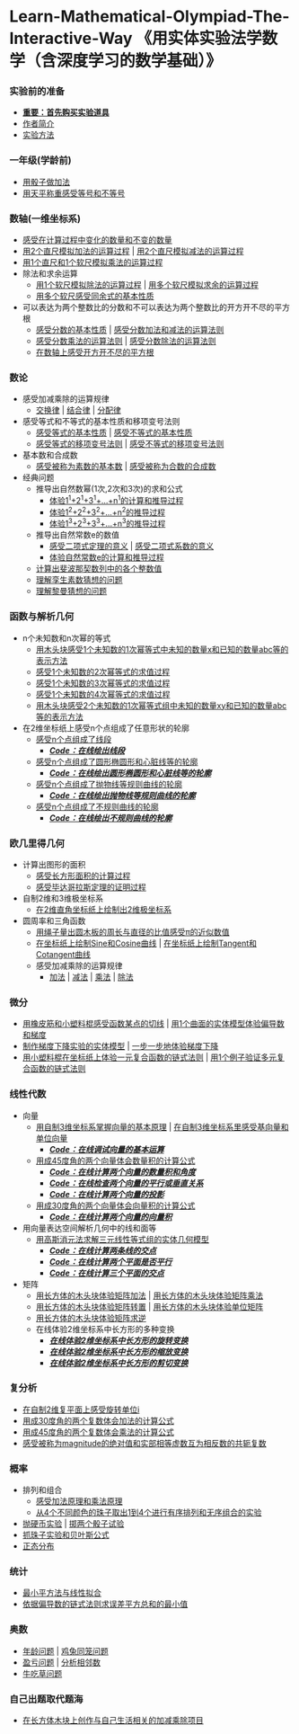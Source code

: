 # Learn-Mathematical-Olympiad-The-Interactive-Way 《用实体实验法学数学（含深度学习的数学基础）》

### 实验前的准备

- [**重要：首先购买实验道具**]()
- [作者简介]()
- [实验方法]()

### 一年级(学龄前)

- [用骰子做加法](/chapters/一年级(学龄前)/用骰子做加法.md)
- [用天平称重感受等号和不等号](/chapters/一年级(学龄前)/用天平称重感受等号和不等号.md)

### 数轴(一维坐标系)

- [感受在计算过程中变化的数量和不变的数量](/chapters/数轴(一维坐标系)/感受在计算过程中变化的数量和不变的数量.md)
- [用2个直尺模拟加法的运算过程](/chapters/数轴(一维坐标系)/用2个直尺模拟加法的运算过程.md) | [用2个直尺模拟减法的运算过程](/chapters/数轴(一维坐标系)/用2个直尺模拟减法的运算过程.md) 
- [用1个直尺和1个软尺模拟乘法的运算过程](/chapters/数轴(一维坐标系)/用1个直尺和1个软尺模拟乘法的运算过程.md) 
- 除法和求余运算
	- [用1个软尺模拟除法的运算过程](/chapters/数轴(一维坐标系)/除法和求余运算/用1个软尺模拟除法的运算过程.md) | [用多个软尺模拟求余的运算过程](/chapters/数轴(一维坐标系)/除法和求余运算/用多个软尺模拟求余的运算过程.md)
	- [用多个软尺感受同余式的基本性质](/chapters/数轴(一维坐标系)/除法和求余运算/用多个软尺感受同余式的基本性质.md)
- 可以表达为两个整数比的分数和不可以表达为两个整数比的开方开不尽的平方根
	- [感受分数的基本性质](/chapters/数轴(一维坐标系)/可以表达为两个整数比的分数和不可以表达为两个整数比的开方开不尽的平方根/感受分数的基本性质.md) | [感受分数加法和减法的运算法则](/chapters/数轴(一维坐标系)/可以表达为两个整数比的分数和不可以表达为两个整数比的开方开不尽的平方根/感受分数加法和减法的运算法则.md) 
	- [感受分数乘法的运算法则](/chapters/数轴(一维坐标系)/可以表达为两个整数比的分数和不可以表达为两个整数比的开方开不尽的平方根/感受分数乘法的运算法则.md) | [感受分数除法的运算法则](/chapters/数轴(一维坐标系)/可以表达为两个整数比的分数和不可以表达为两个整数比的开方开不尽的平方根/感受分数除法的运算法则.md) 
	- [在数轴上感受开方开不尽的平方根](/chapters/数轴(一维坐标系)/可以表达为两个整数比的分数和不可以表达为两个整数比的开方开不尽的平方根/在数轴上感受开方开不尽的平方根.md)

### 数论

- 感受加减乘除的运算规律
	- [交换律](/chapters/数论/感受加减乘除的运算规律/交换律.md) | [结合律](/chapters/数论/感受加减乘除的运算规律/结合律.md) | [分配律](/chapters/数论/感受加减乘除的运算规律/分配律.md)
- 感受等式和不等式的基本性质和移项变号法则
	- [感受等式的基本性质](/chapters/数论/感受等式和不等式的基本性质和移项变号法则/感受等式的基本性质.md) | [感受不等式的基本性质](/chapters/数论/感受等式和不等式的基本性质和移项变号法则/感受不等式的基本性质.md)	
	- [感受等式的移项变号法则](/chapters/数论/感受等式和不等式的基本性质和移项变号法则/感受等式的移项变号法则.md) | [感受不等式的移项变号法则](/chapters/数论/感受等式和不等式的基本性质和移项变号法则/感受不等式的移项变号法则.md)
- 基本数和合成数
	- [感受被称为素数的基本数](/chapters/数论/基本数和合成数/感受被称为素数的基本数.md) | [感受被称为合数的合成数](/chapters/数论/基本数和合成数/感受被称为合数的合成数.md)
- 经典问题
	- 推导出自然数幂(1次,2次和3次)的求和公式	
		- [体验1<sup>1</sup>+2<sup>1</sup>+3<sup>1</sup>+...+n<sup>1</sup>的计算和推导过程](/chapters/数论/推导出自然数幂(1次,2次和3次)的求和公式/体验1+2+3+...+n的计算和推导过程.md)
		- [体验1<sup>2</sup>+2<sup>2</sup>+3<sup>2</sup>+...+n<sup>2</sup>的推导过程](/chapters/数论/推导出自然数幂(1次,2次和3次)的求和公式/体验自然数2次幂之和的推导过程.md)
		- [体验1<sup>3</sup>+2<sup>3</sup>+3<sup>3</sup>+...+n<sup>3</sup>的推导过程](/chapters/数论/推导出自然数幂(1次,2次和3次)的求和公式/体验自然数3次幂之和的推导过程.md)
	- 推导出自然常数e的数值
		- [感受二项式定理的意义](/chapters/数论/推导出自然常数e的数值/感受二项式定理的意义.md) | [感受二项式系数的意义](/chapters/数论/推导出自然常数e的数值/感受二项式系数的意义.md)
		- [体验自然常数e的计算和推导过程](/chapters/数论/推导出自然常数e的数值/体验自然常数e的计算和推导过程.md)
	- [计算出斐波那契数列中的各个整数值](/chapters/数论/计算出斐波那契数列中的各个整数值.md)
	- [理解孪生素数猜想的问题](/chapters/数论/理解孪生素数猜想的问题.md)
	- [理解黎曼猜想的问题](/chapters/数论/理解黎曼猜想的问题.md)

### 函数与解析几何

- n个未知数和n次幂的等式
	- [用木头块感受1个未知数的1次幂等式中未知的数量x和已知的数量abc等的表示方法](/chapters/函数与解析几何/n个未知数和n次幂的等式/用木头块感受1个未知数的1次幂等式中未知的数量x和已知的数量abc等的表示方法.md)
	- [感受1个未知数的2次幂等式的求值过程](/chapters/函数与解析几何/n个未知数和n次幂的等式/感受1个未知数的2次幂等式的求值过程.md)
	- [感受1个未知数的3次幂等式的求值过程](/chapters/函数与解析几何/n个未知数和n次幂的等式/感受1个未知数的3次幂等式的求值过程.md)
	- [感受1个未知数的4次幂等式的求值过程](/chapters/函数与解析几何/n个未知数和n次幂的等式/感受1个未知数的4次幂等式的求值过程.md)
	- [用木头块感受2个未知数的1次幂等式组中未知的数量xy和已知的数量abc等的表示方法](/chapters/函数与解析几何/n个未知数和n次幂的等式/用木头块感受2个未知数的1次幂等式组中未知的数量xy和已知的数量abc等的表示方法.md)
- 在2维坐标纸上感受n个点组成了任意形状的轮廓
	- [感受n个点组成了线段](/chapters/函数与解析几何/在2维坐标纸上感受n个点组成了任意形状的轮廓/感受n个点组成了线段.md)
		- [***Code：在线绘出线段***](/chapters/函数与解析几何/在2维坐标纸上感受n个点组成了任意形状的轮廓/Code：在线绘出线段.md)
	- [感受n个点组成了圆形椭圆形和心脏线等的轮廓](/chapters/函数与解析几何/在2维坐标纸上感受n个点组成了任意形状的轮廓/感受n个点组成了圆形椭圆形和心脏线等的轮廓.md)
		- [***Code：在线绘出圆形椭圆形和心脏线等的轮廓***](/chapters/函数与解析几何/在2维坐标纸上感受n个点组成了任意形状的轮廓/Code：在线绘出圆形椭圆形和心脏线等的轮廓.md)
	- [感受n个点组成了抛物线等规则曲线的轮廓](/chapters/函数与解析几何/在2维坐标纸上感受n个点组成了任意形状的轮廓/感受n个点组成了抛物线等规则曲线的轮廓.md)
		- [***Code：在线绘出抛物线等规则曲线的轮廓***](/chapters/函数与解析几何/在2维坐标纸上感受n个点组成了任意形状的轮廓/Code：在线绘出抛物线等规则曲线的轮廓.md)
	- [感受n个点组成了不规则曲线的轮廓](/chapters/函数与解析几何/在2维坐标纸上感受n个点组成了任意形状的轮廓/感受n个点组成了不规则曲线的轮廓.md)
		- [***Code：在线绘出不规则曲线的轮廓***](/chapters/函数与解析几何/在2维坐标纸上感受n个点组成了任意形状的轮廓/Code：在线绘出不规则曲线的轮廓.md)

### 欧几里得几何

- 计算出图形的面积
	- [感受长方形面积的计算过程](/chapters/欧几里得几何/计算出图形的面积/感受长方形面积的计算过程.md)
	- [感受毕达哥拉斯定理的证明过程](/chapters/欧几里得几何/计算出图形的面积/感受毕达哥拉斯定理的证明过程.md)
- 自制2维和3维极坐标系
	- [在2维直角坐标纸上绘制出2维极坐标系](/chapters/欧几里得几何/自制2维和3维极坐标系/在2维直角坐标纸上绘制出2维极坐标系.md)
- 圆周率和三角函数
	- [用绳子量出圆木板的周长与直径的比值感受π的近似数值](/chapters/欧几里得几何/圆周率和三角函数/用绳子量出圆木板的周长与直径的比值感受π的近似数值.md)
	- [在坐标纸上绘制Sine和Cosine曲线](/chapters/欧几里得几何/圆周率和三角函数/在坐标纸上绘制Sine和Cosine曲线.md) | [在坐标纸上绘制Tangent和Cotangent曲线](/chapters/欧几里得几何/圆周率和三角函数/在坐标纸上绘制Tangent和Cotangent曲线.md)
	- 感受加减乘除的运算规律
		- [加法](/chapters/欧几里得几何/圆周率和三角函数/感受加减乘除的运算规律/加法.md) | [减法](/chapters/欧几里得几何/圆周率和三角函数/感受加减乘除的运算规律/减法.md) | [乘法](/chapters/欧几里得几何/圆周率和三角函数/感受加减乘除的运算规律/乘法.md) | [除法](/chapters/欧几里得几何/圆周率和三角函数/感受加减乘除的运算规律/除法.md)

### 微分

- [用橡皮筋和小塑料棍感受函数某点的切线](/chapters/微分/用橡皮筋和小塑料棍感受函数某点的切线.md) | [用1个曲面的实体模型体验偏导数和梯度](/chapters/微分/用1个曲面的实体模型体验偏导数和梯度.md)
- [制作梯度下降实验的实体模型](/chapters/微分/制作梯度下降实验的实体模型.md) | [一步一步地体验梯度下降](/chapters/微分/一步一步地体验梯度下降.md)
- [用小塑料棍在坐标纸上体验一元复合函数的链式法则](/chapters/微分/用小塑料棍在坐标纸上体验一元复合函数的链式法则.md) | [用1个例子验证多元复合函数的链式法则](/chapters/微分/用1个例子验证多元复合函数的链式法则.md)

### 线性代数
- 向量	
	- [用自制3维坐标系掌握向量的基本原理](/chapters/线性代数/向量/用自制3维坐标系掌握向量的基本原理.md) | [在自制3维坐标系里感受基向量和单位向量](/chapters/线性代数/向量/在自制3维坐标系里感受基向量和单位向量.md)
		- [***Code：在线调试向量的基本运算***](/chapters/线性代数/向量/Code：在线调试向量的基本运算.md)
	- [用成45度角的两个向量体会数量积的计算公式](/chapters/线性代数/向量/用成45度角的两个向量体会数量积的计算公式.md)
		- [***Code：在线计算两个向量的数量积和角度***](/chapters/线性代数/向量/Code：在线计算两个向量的数量积和角度.md)
		- [***Code：在线检查两个向量的平行或垂直关系***](/chapters/线性代数/向量/Code：在线检查两个向量的平行或垂直关系.md)
		- [***Code：在线计算两个向量的投影***](/chapters/线性代数/向量/Code：在线计算两个向量的投影.md)
	- [用成30度角的两个向量体会向量积的计算公式](/chapters/线性代数/向量/用成30度角的两个向量体会向量积的计算公式.md)
		- [***Code：在线计算两个向量的向量积***](/chapters/线性代数/向量/Code：在线计算两个向量的向量积.md)
- 用向量表达空间解析几何中的线和面等
	- [用高斯消元法求解三元线性等式组的实体几何模型](/chapters/线性代数/用向量表达空间解析几何中的线和面等/用高斯消元法求解三元线性方程组的实体几何模型.md)
		- [***Code：在线计算两条线的交点***](/chapters/线性代数/用向量表达空间解析几何中的线和面等/Code：在线计算两条线的交点.md)
		- [***Code：在线计算两个平面是否平行***](/chapters/线性代数/用向量表达空间解析几何中的线和面等/Code：在线计算两个平面是否平行.md)
		- [***Code：在线计算三个平面的交点***](/chapters/线性代数/用向量表达空间解析几何中的线和面等/Code：在线计算三个平面的交点.md)
- 矩阵
	- [用长方体的木头块体验矩阵加法](/chapters/线性代数/矩阵/用长方体的木头块体验矩阵加法.md) | [用长方体的木头块体验矩阵乘法](/chapters/线性代数/矩阵/用长方体的木头块体验矩阵乘法.md)
	- [用长方体的木头块体验矩阵转置](/chapters/线性代数/矩阵/用长方体的木头块体验矩阵转置.md) | [用长方体的木头块体验单位矩阵](/chapters/线性代数/矩阵/用长方体的木头块体验单位矩阵.md)
	- [用长方体的木头块体验矩阵求逆](/chapters/线性代数/矩阵/用长方体的木头块体验矩阵求逆.md)
	- 在线体验2维坐标系中长方形的多种变换
		- [***在线体验2维坐标系中长方形的旋转变换***](/chapters/线性代数/矩阵/在线体验2维坐标系中长方形的旋转变换.md)
		- [***在线体验2维坐标系中长方形的缩放变换***](/chapters/线性代数/矩阵/在线体验2维坐标系中长方形的缩放变换.md)
		- [***在线体验2维坐标系中长方形的剪切变换***](/chapters/线性代数/矩阵/在线体验2维坐标系中长方形的剪切变换.md)

### 复分析

- [在自制2维复平面上感受旋转单位i](/chapters/复分析/在自制2维复平面上感受旋转单位i.md)
- [用成30度角的两个复数体会加法的计算公式](/chapters/复分析/用成30度角的两个复数体会加法的计算公式.md)
- [用成45度角的两个复数体会乘法的计算公式](/chapters/复分析/用成45度角的两个复数体会乘法的计算公式.md)
- [感受被称为magnitude的绝对值和实部相等虚数互为相反数的共轭复数](/chapters/复分析/感受被称为magnitude的绝对值和实部相等虚数互为相反数的共轭复数.md)

### 概率

- 排列和组合
	- [感受加法原理和乘法原理](/chapters/概率/排列和组合/感受加法原理和乘法原理.md)
	- [从4个不同颜色的珠子取出1到4个进行有序排列和无序组合的实验](/chapters/概率/排列和组合/从4个不同颜色的珠子取出1到4个进行有序排列和无序组合的实验.md)
- [抛硬币实验](/chapters/概率/抛硬币实验.md) | [掷两个骰子试验](/chapters/概率/掷两个骰子试验.md)
- [抓珠子实验和贝叶斯公式](/chapters/概率/抓珠子实验和贝叶斯公式.md)
- [正态分布](/chapters/概率/正态分布.md)

### 统计

- [最小平方法与线性拟合](/chapters/统计/最小平方法与线性拟合.md)
- [依据偏导数的链式法则求误差平方总和的最小值](/chapters/统计/依据偏导数的链式法则求误差平方总和的最小值.md)

### 奥数

- [年龄问题](/chapters/奥数/三年级/年龄问题.md) | [鸡兔同笼问题](/chapters/奥数/四年级/鸡兔同笼问题.md)
- [盈亏问题](/chapters/奥数/四年级/盈亏问题.md) | [分析相邻数](/chapters/奥数/五年级/分析相邻数.md)
- [牛吃草问题](/chapters/奥数/五年级/牛吃草问题.md)

### 自己出题取代题海

- [在长方体木块上创作与自己生活相关的加减乘除项目](/chapters/自己出题取代题海/代数/在长方体木块上创作与自己生活相关的加减乘除项目.md)
